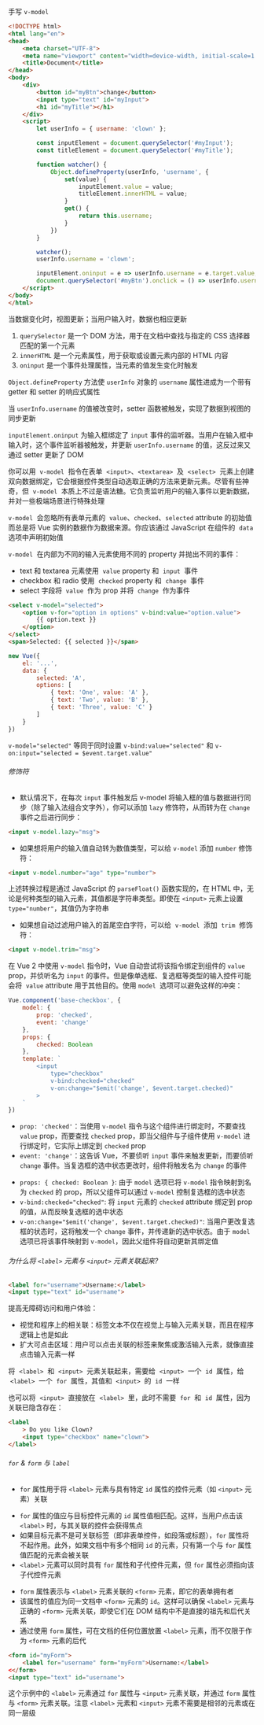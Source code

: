 手写 `v-model`

```HTML
<!DOCTYPE html>
<html lang="en">
<head>
    <meta charset="UTF-8">
    <meta name="viewport" content="width=device-width, initial-scale=1.0">
    <title>Document</title>
</head>
<body>
    <div>
        <button id="myBtn">change</button>
        <input type="text" id="myInput">
        <h1 id="myTitle"></h1>
    </div>
    <script>
        let userInfo = { username: 'clown' };

        const inputElement = document.querySelector('#myInput');
        const titleElement = document.querySelector('#myTitle');

        function watcher() {
            Object.defineProperty(userInfo, 'username', {
                set(value) {
                    inputElement.value = value;
                    titleElement.innerHTML = value;
                }
                get() {
                    return this.username;
                }
            })
        }

        watcher();
        userInfo.username = 'clown';

        inputElement.oninput = e => userInfo.username = e.target.value;
        document.querySelector('#myBtn').onclick = () => userInfo.username = 'clown';
    </script>
</body>
</html>
```

当数据变化时，视图更新；当用户输入时，数据也相应更新

1. `querySelector` 是一个 DOM 方法，用于在文档中查找与指定的 CSS 选择器匹配的第一个元素
2. `innerHTML` 是一个元素属性，用于获取或设置元素内部的 HTML 内容
3. `oninput` 是一个事件处理属性，当元素的值发生变化时触发

`Object.defineProperty` 方法使 `userInfo` 对象的 `username` 属性进成为一个带有 getter 和 setter 的响应式属性

当 `userInfo.username` 的值被改变时，setter 函数被触发，实现了数据到视图的同步更新

`inputElement.oninput` 为输入框绑定了 `input` 事件的监听器。当用户在输入框中输入时，这个事件监听器被触发，并更新 `userInfo.username` 的值，这反过来又通过 setter 更新了 DOM

你可以用  `v-model`  指令在表单  `<input>`、`<textarea>`  及  `<select>`  元素上创建双向数据绑定，它会根据控件类型自动选取正确的方法来更新元素。尽管有些神奇，但  `v-model`  本质上不过是语法糖。它负责监听用户的输入事件以更新数据，并对一些极端场景进行特殊处理

`v-model`  会忽略所有表单元素的  `value`、`checked`、`selected` attribute 的初始值而总是将 Vue 实例的数据作为数据来源。你应该通过 JavaScript 在组件的  `data`  选项中声明初始值

`v-model`  在内部为不同的输入元素使用不同的 property 并抛出不同的事件：

- text 和 textarea 元素使用  `value` property 和  `input`  事件
- checkbox 和 radio 使用  `checked` property 和  `change`  事件
- select 字段将  `value`  作为 prop 并将  `change`  作为事件

```html
<select v-model="selected">
	<option v-for="option in options" v-bind:value="option.value">
		{{ option.text }}
	</option>
</select>
<span>Selected: {{ selected }}</span>
```

```JavaScript
new Vue({
	el: '...',
	data: {
		selected: 'A',
		options: [
			{ text: 'One', value: 'A' },
			{ text: 'Two', value: 'B' },
			{ text: 'Three', value: 'C' }
		]
	}
})
```

`v-model="selected"` 等同于同时设置 `v-bind:value="selected"` 和 `v-on:input="selected = $event.target.value"`

###### 修饰符

- 默认情况下，在每次 `input` 事件触发后 v-model 将输入框的值与数据进行同步（除了输入法组合文字外），你可以添加 `lazy` 修饰符，从而转为在 `change` 事件之后进行同步：

```html
<input v-model.lazy="msg">
```

- 如果想将用户的输入值自动转为数值类型，可以给 `v-model` 添加 `number` 修饰符：

```html
<input v-model.number="age" type="number">
```

上述转换过程是通过 JavaScript 的 `parseFloat()` 函数实现的，在 HTML 中，无论是何种类型的输入元素，其值都是字符串类型。即使在 `<input>` 元素上设置 `type="number"`，其值仍为字符串

- 如果想自动过滤用户输入的首尾空白字符，可以给  `v-model`  添加  `trim`  修饰符：

```html
<input v-model.trim="msg">
```

在 Vue 2 中使用 `v-model` 指令时，Vue 自动尝试将该指令绑定到组件的 `value` prop，并侦听名为 `input` 的事件。但是像单选框、复选框等类型的输入控件可能会将  `value` attribute 用于其他目的。使用 `model`  选项可以避免这样的冲突：

```JavaScript
Vue.component('base-checkbox', {
	model: {
		prop: 'checked',
		event: 'change'
	},
	props: {
		checked: Boolean
	},
	template: `
		<input
			type="checkbox"
			v-bind:checked="checked"
			v-on:change="$emit('change', $event.target.checked)"
		>
	`
})
```

- `prop: 'checked'`：当使用 `v-model` 指令与这个组件进行绑定时，不要查找 `value` prop，而要查找 `checked` prop，即当父组件与子组件使用 `v-model` 进行绑定时，它实际上绑定到 `checked` prop
- `event: 'change'`：这告诉 Vue，不要侦听 `input` 事件来触发更新，而要侦听 `change` 事件。当复选框的选中状态更改时，组件将触发名为 `change` 的事件

* `props: { checked: Boolean }`: 由于 `model` 选项已将 `v-model` 指令映射到名为 `checked` 的 prop，所以父组件可以通过 `v-model` 控制复选框的选中状态
* `v-bind:checked="checked"`: 将 `input` 元素的 `checked` attribute 绑定到 prop 的值，从而反映复选框的选中状态
* `v-on:change="$emit('change', $event.target.checked)"`: 当用户更改复选框的状态时，这将触发一个 `change` 事件，并传递新的选中状态。由于 `model` 选项已将该事件映射到 `v-model`，因此父组件将自动更新其绑定值

###### 为什么将 `<label>` 元素与 `<input>` 元素关联起来?

```html
<label for="username">Username:</label>
<input type="text" id="username">
```

提高无障碍访问和用户体验：

- 视觉和程序上的相关联：标签文本不仅在视觉上与输入元素关联，而且在程序逻辑上也是如此
- 扩大可点击区域：用户可以点击关联的标签来聚焦或激活输入元素，就像直接点击输入元素一样

将  `<label>`  和  `<input>`  元素关联起来，需要给  `<input>`  一个  `id`  属性，给  `<label>`  一个  `for`  属性，其值和  `<input>`  的  `id`  一样

也可以将  `<input>`  直接放在  `<label>`  里，此时不需要  `for`  和  `id`  属性，因为关联已隐含存在：

```html
<label
	> Do you like Clown?
	<input type="checkbox" name="clown">
</label>
```

###### `for` & `form` 与 `label`

- `for` 属性用于将 `<label>` 元素与具有特定 `id` 属性的控件元素（如 `<input>` 元素）关联

* `for` 属性的值应与目标控件元素的 `id` 属性值相匹配。这样，当用户点击该 `<label>` 时，与其关联的控件会获得焦点
* 如果目标元素不是可关联标签（即非表单控件，如段落或标题），`for` 属性将不起作用。此外，如果文档中有多个相同 `id` 的元素，只有第一个与 `for` 属性值匹配的元素会被关联
* `<label>` 元素可以同时具有 `for` 属性和子代控件元素，但 `for` 属性必须指向该子代控件元素

- `form` 属性表示与 `<label>` 元素关联的 `<form>` 元素，即它的表单拥有者
- 该属性的值应为同一文档中 `<form>` 元素的 `id`。这样可以确保 `<label>` 元素与正确的 `<form>` 元素关联，即使它们在 DOM 结构中不是直接的祖先和后代关系
- 通过使用 `form` 属性，可在文档的任何位置放置 `<label>` 元素，而不仅限于作为 `<form>` 元素的后代

```html
<form id="myForm">
	<label for="username" form="myForm">Username:</label>
<</form>
<input type="text" id="username">
```

这个示例中的 `<label>` 元素通过 `for` 属性与 `<input>` 元素关联，并通过 `form` 属性与 `<form>` 元素关联。注意 `<label>` 元素和 `<input>` 元素不需要是相邻的元素或在同一层级

